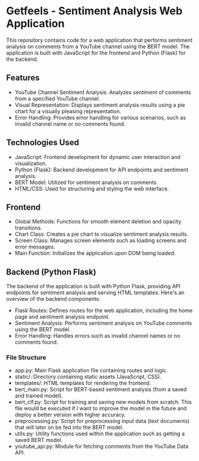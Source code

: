 # Getfeels - Sentiment Analysis Web Application
This repository contains code for a web application that performs sentiment analysis on comments from a YouTube channel using the BERT model. The application is built with JavaScript for the frontend and Python (Flask) for the backend.

## Features
- YouTube Channel Sentiment Analysis: Analyzes sentiment of comments from a specified YouTube channel.
- Visual Representation: Displays sentiment analysis results using a pie chart for a visually pleasing representation.
- Error Handling: Provides error handling for various scenarios, such as invalid channel name or no comments found.

## Technologies Used
- JavaScript: Frontend development for dynamic user interaction and visualization.
- Python (Flask): Backend development for API endpoints and sentiment analysis.
- BERT Model: Utilized for sentiment analysis on comments.
- HTML/CSS: Used for structuring and styling the web interface.

## Frontend
- Global Methods: Functions for smooth element deletion and opacity transitions.
- Chart Class: Creates a pie chart to visualize sentiment analysis results.
- Screen Class: Manages screen elements such as loading screens and error messages.
- Main Function: Initializes the application upon DOM being loaded.

## Backend (Python Flask)
The backend of the application is built with Python Flask, providing API endpoints for sentiment analysis and serving HTML templates. 
Here's an overview of the backend components:

- Flask Routes: Defines routes for the web application, including the home page and sentiment analysis endpoint.
- Sentiment Analysis: Performs sentiment analysis on YouTube comments using the BERT model.
- Error Handling: Handles errors such as invalid channel names or no comments found.

### File Structure
- app.py: Main Flask application file containing routes and logic.
- static/: Directory containing static assets (JavaScript, CSS).
- templates/: HTML templates for rendering the frontend.
- bert_main.py: Script for BERT-based sentiment analysis (from a saved and trained model).
- bert_clf.py: Script for training and saving new models from scratch. This file would be executed if I want to improve the model in the future and deploy a better version with higher accuracy.
- preprocessing.py: Script for preprocessing input data (text documents) that will later on be fed into the BERT model. 
- utils.py: Utility functions used within the application such as getting a saved BERT model.
- youtube_api.py: Module for fetching comments from the YouTube Data API.
